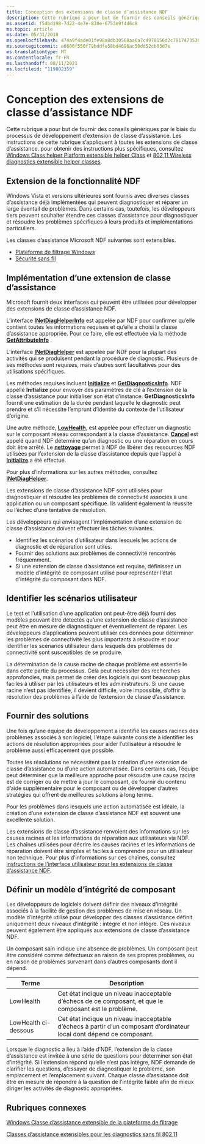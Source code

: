 ```yaml
---
title: Conception des extensions de classe d’assistance NDF
description: Cette rubrique a pour but de fournir des conseils génériques par le biais du processus de développement d’extension de classe d’assistance.
ms.assetid: f5dbd198-7d22-4e7e-830e-6753e9f4d6c8
ms.topic: article
ms.date: 05/31/2018
ms.openlocfilehash: 474a9f4ade01fe98a8db30568aa6a7c4978156d2c791747353071f020af27605
ms.sourcegitcommit: e6600f550f79bddfe58bd4696ac50dd52cb03d7e
ms.translationtype: MT
ms.contentlocale: fr-FR
ms.lasthandoff: 08/11/2021
ms.locfileid: "119802359"
---
```

# <a name="designing-ndf-helper-class-extensions"></a>Conception des extensions de classe d’assistance NDF

Cette rubrique a pour but de fournir des conseils génériques par le biais du processus de développement d’extension de classe d’assistance. Les instructions de cette rubrique s’appliquent à toutes les extensions de classe d’assistance. pour obtenir des instructions plus spécifiques, consultez [Windows Class helper Platform extensible helper Class](windows-filtering-platform-extensible-helper-class.md) et [802,11 Wireless diagnostics extensible helper classes](802-11-wireless-diagnostics-extensible-helper-classes.md).

## <a name="extending-ndf-functionality"></a>Extension de la fonctionnalité NDF

Windows Vista et versions ultérieures sont fournis avec diverses classes d’assistance déjà implémentées qui peuvent diagnostiquer et réparer un large éventail de problèmes. Dans certains cas, toutefois, les développeurs tiers peuvent souhaiter étendre ces classes d’assistance pour diagnostiquer et résoudre les problèmes spécifiques à leurs produits et implémentations particuliers.

Les classes d’assistance Microsoft NDF suivantes sont extensibles.

-   [Plateforme de filtrage Windows](windows-filtering-platform-extensible-helper-class.md)
-   [Sécurité sans fil](802-11-wireless-diagnostics-extensible-helper-classes.md)

## <a name="implementing-a-helper-class-extension"></a>Implémentation d’une extension de classe d’assistance

Microsoft fournit deux interfaces qui peuvent être utilisées pour développer des extensions de classe d’assistance NDF.

L’interface [**INetDiagHelperInfo**](/windows/desktop/api/ndhelper/nn-ndhelper-inetdiaghelperinfo) est appelée par NDF pour confirmer qu’elle contient toutes les informations requises et qu’elle a choisi la classe d’assistance appropriée. Pour ce faire, elle est effectuée via la méthode [**GetAttributeInfo**](/windows/desktop/api/ndhelper/nf-ndhelper-inetdiaghelperinfo-getattributeinfo) .

L’interface [**INetDiagHelper**](/windows/desktop/api/ndhelper/nn-ndhelper-inetdiaghelper) est appelée par NDF pour la plupart des activités qui se produisent pendant la procédure de diagnostic. Plusieurs de ses méthodes sont requises, mais d’autres sont facultatives pour des utilisations spécifiques.

Les méthodes requises incluent [**Initialize**](/windows/desktop/api/ndhelper/nf-ndhelper-inetdiaghelper-initialize) et [**GetDiagnosticsInfo**](/windows/desktop/api/ndhelper/nf-ndhelper-inetdiaghelper-getdiagnosticsinfo). NDF appelle **Initialize** pour envoyer des paramètres de clé à l’extension de la classe d’assistance pour initialiser son état d’instance. **GetDiagnosticsInfo** fournit une estimation de la durée pendant laquelle le diagnostic peut prendre et s’il nécessite l’emprunt d’identité du contexte de l’utilisateur d’origine.

Une autre méthode, [**LowHealth**](/windows/desktop/api/ndhelper/nf-ndhelper-inetdiaghelper-lowhealth), est appelée pour effectuer un diagnostic sur le composant réseau correspondant à la classe d’assistance. [**Cancel**](/windows/desktop/api/ndhelper/nf-ndhelper-inetdiaghelper-cancel) est appelé quand NDF détermine qu’un diagnostic ou une réparation en cours doit être arrêté. Le [**nettoyage**](/windows/desktop/api/ndhelper/nf-ndhelper-inetdiaghelper-cleanup) permet à NDF de libérer des ressources NDF utilisées par l’extension de la classe d’assistance depuis que l’appel à [**Initialize**](/windows/desktop/api/ndhelper/nf-ndhelper-inetdiaghelper-initialize) a été effectué.

Pour plus d’informations sur les autres méthodes, consultez [**INetDiagHelper**](/windows/desktop/api/ndhelper/nn-ndhelper-inetdiaghelper).

Les extensions de classe d’assistance NDF sont utilisées pour diagnostiquer et résoudre les problèmes de connectivité associés à une application ou un composant spécifique. Ils valident également la réussite ou l’échec d’une tentative de résolution.

Les développeurs qui envisagent l’implémentation d’une extension de classe d’assistance doivent effectuer les tâches suivantes.

-   Identifiez les scénarios d’utilisateur dans lesquels les actions de diagnostic et de réparation sont utiles.
-   Fournir des solutions aux problèmes de connectivité rencontrés fréquemment.
-   Si une extension de classe d’assistance est requise, définissez un modèle d’intégrité de composant utilisé pour représenter l’état d’intégrité du composant dans NDF.

## <a name="identify-user-scenarios"></a>Identifier les scénarios utilisateur

Le test et l’utilisation d’une application ont peut-être déjà fourni des modèles pouvant être détectés qu’une extension de classe d’assistance peut être en mesure de diagnostiquer et éventuellement de réparer. Les développeurs d’applications peuvent utiliser ces données pour déterminer les problèmes de connectivité les plus importants à résoudre et pour identifier les scénarios utilisateur dans lesquels des problèmes de connectivité sont susceptibles de se produire.

La détermination de la cause racine de chaque problème est essentielle dans cette partie du processus. Cela peut nécessiter des recherches approfondies, mais permet de créer des logiciels qui sont beaucoup plus faciles à utiliser par les utilisateurs et les administrateurs. Si une cause racine n’est pas identifiée, il devient difficile, voire impossible, d’offrir la résolution des problèmes à l’aide de l’extension de classe d’assistance.

## <a name="provide-resolutions"></a>Fournir des solutions

Une fois qu’une équipe de développement a identifié les causes racines des problèmes associés à son logiciel, l’étape suivante consiste à identifier les actions de résolution appropriées pour aider l’utilisateur à résoudre le problème aussi efficacement que possible.

Toutes les résolutions ne nécessitent pas la création d’une extension de classe d’assistance ou d’une action automatisée. Dans certains cas, l’équipe peut déterminer que la meilleure approche pour résoudre une cause racine est de corriger ou de mettre à jour le composant, de fournir du contenu d’aide supplémentaire pour le composant ou de développer d’autres stratégies qui offrent de meilleures solutions à long terme.

Pour les problèmes dans lesquels une action automatisée est idéale, la création d’une extension de classe d’assistance NDF est souvent une excellente solution.

Les extensions de classe d’assistance renvoient des informations sur les causes racines et les informations de réparation aux utilisateurs via NDF. Les chaînes utilisées pour décrire les causes racines et les informations de réparation doivent être simples et faciles à comprendre pour un utilisateur non technique. Pour plus d’informations sur ces chaînes, consultez [instructions de l’interface utilisateur pour les extensions de classe d’assistance NDF](user-interface-guidelines-for-ndf-helper-class-extensions.md).

## <a name="define-a-component-health-model"></a>Définir un modèle d’intégrité de composant

Les développeurs de logiciels doivent définir des niveaux d’intégrité associés à la facilité de gestion des problèmes de mise en réseau. Un modèle d’intégrité utilisé pour développer des classes d’assistance définit uniquement deux niveaux d’intégrité : intègre et non intègre. Ces niveaux peuvent également être appliqués aux extensions de classe d’assistance NDF.

Un composant sain indique une absence de problèmes. Un composant peut être considéré comme défectueux en raison de ses propres problèmes, ou en raison de problèmes survenant dans d’autres composants dont il dépend.



| Terme                                                                                                                             | Description                                                                                                                      |
|----------------------------------------------------------------------------------------------------------------------------------|----------------------------------------------------------------------------------------------------------------------------------|
| <span id="LowHealth"></span><span id="lowhealth"></span><span id="LOWHEALTH"></span>LowHealth<br/>                         | Cet état indique un niveau inacceptable d’échecs de ce composant, et que le composant est le problème.<br/>    |
| <span id="LowHealth_Below"></span><span id="lowhealth_below"></span><span id="LOWHEALTH_BELOW"></span>LowHealth ci-dessous<br/> | Cet état indique un niveau inacceptable d’échecs à partir d’un composant d’ordinateur local dont dépend ce composant.<br/> |



 

Lorsque le diagnostic a lieu à l’aide d’NDF, l’extension de la classe d’assistance est invitée à une série de questions pour déterminer son état d’intégrité. Si l’extension répond qu’elle n’est pas intègre, NDF demande de clarifier les questions, d’essayer de diagnostiquer le problème, son emplacement et l’emplacement suivant. Chaque classe d’assistance doit être en mesure de répondre à la question de l’intégrité faible afin de mieux diriger les activités de diagnostic appropriées.

## <a name="related-topics"></a>Rubriques connexes

<dl> <dt>

[Windows Classe d’assistance extensible de la plateforme de filtrage](windows-filtering-platform-extensible-helper-class.md)
</dt> <dt>

[Classes d’assistance extensibles pour les diagnostics sans fil 802,11](802-11-wireless-diagnostics-extensible-helper-classes.md)
</dt> </dl>

 

 





